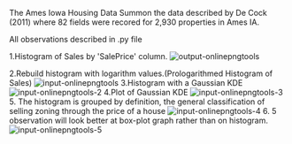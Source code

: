 The Ames Iowa Housing Data
Summon the data described by De Cock (2011) where 82 fields were recored for 2,930 properties in Ames IA.

All observations described in .py file

1.Histogram of Sales by 'SalePrice' column.
![output-onlinepngtools](https://user-images.githubusercontent.com/47052805/56080790-1d8f6280-5e0e-11e9-99ec-348540702e67.png)

2.Rebuild histogram with logarithm values.(Prologarithmed Histogram of Sales)
![input-onlinepngtools](https://user-images.githubusercontent.com/47052805/56080961-326cf580-5e10-11e9-9ce3-522a79ded78f.png)
3.Histogram with a Gaussian KDE
![input-onlinepngtools-2](https://user-images.githubusercontent.com/47052805/56080995-db1b5500-5e10-11e9-9684-5e83b3e46495.png)
4.Plot of Gaussian KDE
![input-onlinepngtools-3](https://user-images.githubusercontent.com/47052805/56080996-de164580-5e10-11e9-8284-d5b5145eee54.png)
5. The histogram is grouped by definition, the general classification of selling zoning through the price of a house
![input-onlinepngtools-4](https://user-images.githubusercontent.com/47052805/56081001-e40c2680-5e10-11e9-85af-93f8c4cc3e25.png)
6. 5 observation will look better at box-plot graph rather than on histogram.
![input-onlinepngtools-5](https://user-images.githubusercontent.com/47052805/56081003-e79fad80-5e10-11e9-821f-28344a31d6c8.png)
